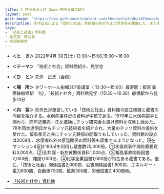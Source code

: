 ```yaml
---
title: 4 月例会および Zoom 併用会議の試行
layout: post
post-image: "https://raw.githubusercontent.com/thedevslot/WhatATheme/master/assets/images/SamplePost.png?token=AHMQUEPC4IFADOF5VG4QVN26Z64GG"
description: 矢作正氏による「技術と社会」資料館の紹介および見学会を開催した．また本会では Zoom 併用会議の試行を行ない，ほぼ問題なく実施できることを確認した．
tags:
- 「技術と社会」資料館
- 全共闘・新左翼
- 水俣病事件
---
```

* **＜と　き＞**     2022年4月 30日(土) 13:30〜15:00,15:30〜16:30
* **＜テーマ＞**    「技術と社会」資料館紹介、見学会
* **＜ひ　と＞**     矢作　正氏（会員）
* **＜場　所＞**     タワーホール船堀307会議室（ 13:30〜15:00）最寄駅：都営
新宿線船堀駅　1分，「技術と社会」資料館見学（15:30〜16:30）船堀駅から徒歩10分
* **＜内　容＞**  矢作氏が運営している「技術と社会」資料館の設立経緯と蔵書の内容を紹介する。水俣病事件史の資料が中核である。1970年に水俣病闘争と関わり、同年近藤完一氏を講師にチッソ研究会を設け資料を収集し始めた。78年岡本達明氏からチッソ元技術者を紹介され、大量のチッソ資料の提供を受けた。飯島孝氏と共にチッソ元幹部の聞取りもしていった。資料館の設立は2009年、水俣病以外の原発関係の資料等も収集するようになった。現在マンション4室計160㎡を利用し蔵書数25,000冊。①水俣病事件関係重要資料3,000点、②全共闘・新左翼関係資料1,000点、③福島事故関係図書2,000冊、雑誌1,000冊、④化学産業図書1,000冊が特色ある蔵書である。他に、「技術と社会」関係図書2,000冊、公害関係図書1,800冊、エネルギー・電力600冊、自動車700冊、鉱業300冊、労働図書2,400冊他。

* [「技術と社会」資料館](https://gizyutsutoshakai.com/)

---
